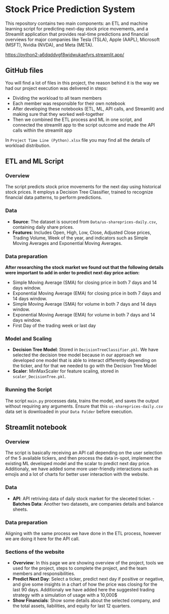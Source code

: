 # Stock Price Prediction System

This repository contains two main components: an ETL and machine learning script for predicting next-day stock price movements, and a Streamlit application that provides real-time predictions and financial overviews for major companies like Tesla (TSLA), Apple (AAPL), Microsoft (MSFT), Nvidia (NVDA), and Meta (META).

https://python2-a6dqddvgf8wjdwukaefyrs.streamlit.app/

## GitHub files
You will find a lot of files in this project, the reason behind it is the way we had our project execution was delivered in steps: 
- Dividing the workload to all team members
- Each member was responsible for their own notebook
- After developing these notebooks (ETL, ML, API calls, and Streamlit) and making sure that they worked well-together
- Then we combined the ETL process and ML in one script, and connected the streamlit app to the script outcome and made the API calls within the streamlit app

In  `Project Time Line (Python).xlsx`  file you may find all the details of workload distribution. 

## ETL and ML Script

### Overview

The script predicts stock price movements for the next day using historical stock prices. It employs a Decision Tree Classifier, trained to recognize financial data patterns, to perform predictions.

### Data

- **Source**: The dataset is sourced from `Data/us-shareprices-daily.csv`, containing daily share prices.
- **Features**: Includes Open, High, Low, Close, Adjusted Close prices, Trading Volume, Week of the year, and indicators such as Simple Moving Averages and Exponential Moving Averages.

### Data preparation

**After researching the stock market we found out that the following details were important to add in order to predict next day price action:**
- Simple Moving Average (SMA) for closing price in both 7 days and 14 days window.
- Exponential Moving Average (EMA) for closing price in both 7 days and 14 days window.
- Simple Moving Average (SMA) for volume in both 7 days and 14 days window.
- Exponential Moving Average (EMA) for volume in both 7 days and 14 days window.
- First Day of the trading week or last day
  
### Model and Scaling

- **Decision Tree Model**: Stored in `DecisionTreeClassifier.pkl`.
We have selected the decision tree model because in our approach we developed one model that is able to interact differently depending on the ticker, and for that we needed to go with the Decision Tree Model
- **Scaler**: MinMaxScaler for feature scaling, stored in `scaler_DecisionTree.pkl`.

### Running the Script

The script `main.py` processes data, trains the model, and saves the output without requiring any arguments. Ensure that this `us-shareprices-daily.csv` data set is downloaded in your `Data Folder` before execution.


## Streamlit notebook

### Overview

The script is basically receiving an API call depending on the user selection of the 5 available tickers, and then process the data in-spot, implement the existing ML developed model and the scalar to predict next day price. Additionaly, we have added some more user-friendly interactions such as emojis and a lot of charts for better user interaction with the website. 

### Data

- **API**: API retriving data of daily stock market for the sleceted ticker.
-**Batches Data**: Another two datasets, are companies details and balance sheets. 
  
### Data preparation

Aligning with the same process we have done in the ETL process, however we are doing it here for the API call. 
  
### Sections of the website

- **Overview**: In this page we are showing overview of the project, tools we used for the project, steps to complete the project, and the team members and responsibilities.
- **Predict Next Day**: Select a ticker, predict next day if positive or negative, and give some insights in a chart of how the price was closing for the last 90 days. Additionaly we have added here the suggested trading strategy with a simulation of usage with a 10,000$
- **Show Financials**: Show some details about the selected company, and the total assets, liabilities, and equity for last 12 quarters. 




